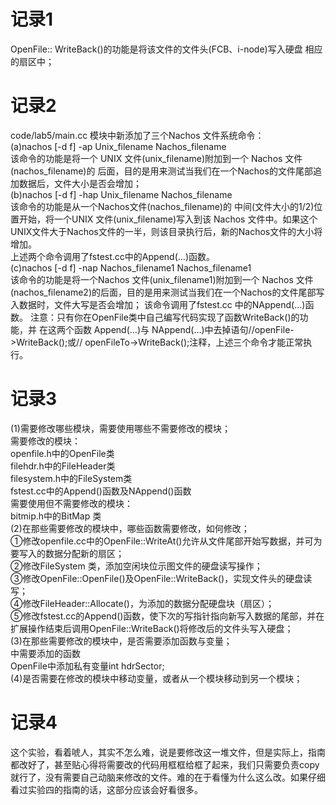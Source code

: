 # 记录1
OpenFile:: WriteBack()的功能是将该文件的文件头(FCB、i-node)写入硬盘
相应的扇区中；
# 记录2
code/lab5/main.cc 模块中新添加了三个Nachos 文件系统命令：  
(a)nachos [-d f] -ap Unix_filename Nachos_filename  
该命令的功能是将一个 UNIX 文件(unix_filename)附加到一个 Nachos 文件
(nachos_filename)的 后面，目的是用来测试当我们在一个Nachos的文件尾部追加数据后，文件大小是否会增加；  
(b)nachos [-d f] -hap Unix_filename Nachos_filename  
该命令的功能是从一个Nachos文件(nachos_filename)的 中间(文件大小的1/2)位置开始，将一个UNIX 文件(unix_filename)写入到该 Nachos 文件中。如果这个UNIX文件大于Nachos文件的一半，则该目录执行后，新的Nachos文件的大小将增加。  
上述两个命令调用了fstest.cc中的Append(…)函数。  
(c)nachos [-d f] -nap Nachos_filename1 Nachos_filename1  
该命令的功能是将一个Nachos 文件(unix_filename1)附加到一个 Nachos 文件(nachos_filename2)的后面，目的是用来测试当我们在一个Nachos的文件尾部写入数据时，文件大写是否会增加； 
该命令调用了fstest.cc 中的NAppend(…)函数。 
注意：只有你在OpenFile类中自己编写代码实现了函数WriteBack()的功能，并
在这两个函数 Append(…)与 NAppend(…)中去掉语句//openFile->WriteBack();或// openFileTo->WriteBack();注释，上述三个命令才能正常执行。
# 记录3
(1)需要修改哪些模块，需要使用哪些不需要修改的模块；  
需要修改的模块：  
openfile.h中的OpenFile类  
filehdr.h中的FileHeader类  
filesystem.h中的FileSystem类  
fstest.cc中的Append()函数及NAppend()函数  
需要使用但不需要修改的模块：  
bitmip.h中的BitMap 类  
(2)在那些需要修改的模块中，哪些函数需要修改，如何修改；  
①修改openfile.cc中的OpenFile::WriteAt()允许从文件尾部开始写数据，并可为要写入的数据分配新的扇区；  
②修改FileSystem 类，添加空闲块位示图文件的硬盘读写操作；  
③修改OpenFile::OpenFile()及OpenFile::WriteBack()，实现文件头的硬盘读写；  
④修改FileHeader::Allocate()，为添加的数据分配硬盘块（扇区）；  
⑤修改fstest.cc的Append()函数，使下次的写指针指向新写入数据的尾部，并在扩展操作结束后调用OpenFile::WriteBack()将修改后的文件头写入硬盘；  
(3)在那些需要修改的模块中，是否需要添加函数与变量；  
中需要添加的函数  
OpenFile中添加私有变量int hdrSector;  
(4)是否需要在修改的模块中移动变量，或者从一个模块移动到另一个模块；  
# 记录4
这个实验，看着唬人，其实不怎么难，说是要修改这一堆文件，但是实际上，指南都改好了，甚至贴心得将需要改的代码用框框给框了起来，我们只需要负责copy就行了，没有需要自己动脑来修改的文件。难的在于看懂为什么这么改。如果仔细看过实验四的指南的话，这部分应该会好看很多。